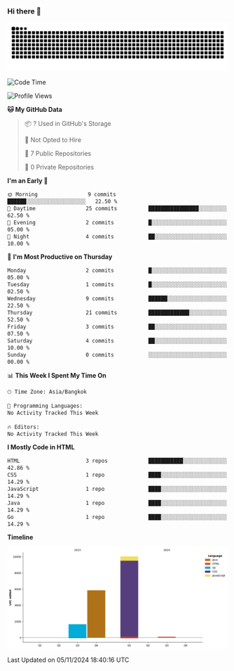 ### Hi there 👋

<!--
**kevlog/kevlog** is a ✨ _special_ ✨ repository because its `README.md` (this file) appears on your GitHub profile.

Here are some ideas to get you started:

- 🔭 I’m currently working on ...
- 🌱 I’m currently learning ...
- 👯 I’m looking to collaborate on ...
- 🤔 I’m looking for help with ...
- 💬 Ask me about ...
- 📫 How to reach me: ...
- 😄 Pronouns: ...
- ⚡ Fun fact: ...
-->

<picture>
  <source media="(prefers-color-scheme: dark)" srcset="https://raw.githubusercontent.com/kevlog/kevlog/output/github-contribution-grid-snake-dark.svg">
  <source media="(prefers-color-scheme: light)" srcset="https://raw.githubusercontent.com/kevlog/kevlog/output/github-contribution-grid-snake.svg">
  <img alt="github contribution grid snake animation" src="https://raw.githubusercontent.com/kevlog/kevlog/output/github-contribution-grid-snake-dark.svg">
</picture>

<!--START_SECTION:waka-->
![Code Time](http://img.shields.io/badge/Code%20Time-4%20hrs%204%20mins-blue)

![Profile Views](http://img.shields.io/badge/Profile%20Views-0-blue)

**🐱 My GitHub Data** 

> 📦 ? Used in GitHub's Storage 
 > 
> 🚫 Not Opted to Hire
 > 
> 📜 7 Public Repositories 
 > 
> 🔑 0 Private Repositories 
 > 
**I'm an Early 🐤** 

```text
🌞 Morning                9 commits           ██████░░░░░░░░░░░░░░░░░░░   22.50 % 
🌆 Daytime                25 commits          ████████████████░░░░░░░░░   62.50 % 
🌃 Evening                2 commits           █░░░░░░░░░░░░░░░░░░░░░░░░   05.00 % 
🌙 Night                  4 commits           ██░░░░░░░░░░░░░░░░░░░░░░░   10.00 % 
```
📅 **I'm Most Productive on Thursday** 

```text
Monday                   2 commits           █░░░░░░░░░░░░░░░░░░░░░░░░   05.00 % 
Tuesday                  1 commits           █░░░░░░░░░░░░░░░░░░░░░░░░   02.50 % 
Wednesday                9 commits           ██████░░░░░░░░░░░░░░░░░░░   22.50 % 
Thursday                 21 commits          █████████████░░░░░░░░░░░░   52.50 % 
Friday                   3 commits           ██░░░░░░░░░░░░░░░░░░░░░░░   07.50 % 
Saturday                 4 commits           ██░░░░░░░░░░░░░░░░░░░░░░░   10.00 % 
Sunday                   0 commits           ░░░░░░░░░░░░░░░░░░░░░░░░░   00.00 % 
```


📊 **This Week I Spent My Time On** 

```text
🕑︎ Time Zone: Asia/Bangkok

💬 Programming Languages: 
No Activity Tracked This Week

🔥 Editors: 
No Activity Tracked This Week
```

**I Mostly Code in HTML** 

```text
HTML                     3 repos             ███████████░░░░░░░░░░░░░░   42.86 % 
CSS                      1 repo              ████░░░░░░░░░░░░░░░░░░░░░   14.29 % 
JavaScript               1 repo              ████░░░░░░░░░░░░░░░░░░░░░   14.29 % 
Java                     1 repo              ████░░░░░░░░░░░░░░░░░░░░░   14.29 % 
Go                       1 repo              ████░░░░░░░░░░░░░░░░░░░░░   14.29 % 
```



**Timeline**

![Lines of Code chart](https://raw.githubusercontent.com/kevlog/kevlog/main/assets/bar_graph.png)


 Last Updated on 05/11/2024 18:40:16 UTC
<!--END_SECTION:waka-->
